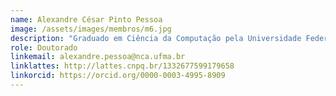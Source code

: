 ```yaml
---
name: Alexandre César Pinto Pessoa
image: /assets/images/membros/m6.jpg
description: "Graduado em Ciência da Computação pela Universidade Federal do Maranhão (UFMA), Mestre em Ciência da Computação no Instituto de Matemática e Estatística da Universidade de São Paulo (IME-USP), na área de Inteligência Artificial e Doutorando em Ciência da Computação pelo programa de Doutorado em Ciência da Computação Associação UFMA/UFPI. Possui interesse em Inteligência Artificial Processamento de Imagens Digitais, Banco de Dados, Processamento de Linguagem Natural e Visão Computacional."
role: Doutorado
linkemail: alexandre.pessoa@nca.ufma.br
linklattes: http://lattes.cnpq.br/1332677599179658
linkorcid: https://orcid.org/0000-0003-4995-8909
---
```



